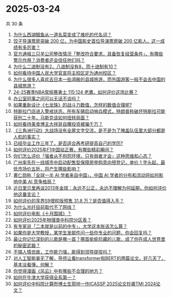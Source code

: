 # 2025-03-24

共 30 条

<!-- BEGIN -->
<!-- 最后更新时间 Mon Mar 24 2025 00:37:31 GMT+0800 (China Standard Time) -->

1. [为什么西湖醋鱼从一道名菜变成了难吃的代名词？](https://www.zhihu.com/search?q=https%3A%2F%2Fapi.zhihu.com%2Fquestions%2F1885609915739006089)
1. [饺子导演票房突破 200 亿，为中国影史首位导演票房破 200 亿影人，这一成绩有多厉害？](https://www.zhihu.com/search?q=https%3A%2F%2Fapi.zhihu.com%2Fquestions%2F15598924149)
1. [官方通报三只羊公司整改情况「整改符合要求，具备恢复经营条件」，有哪些警示作用？消费者还会信任他们吗？](https://www.zhihu.com/search?q=https%3A%2F%2Fapi.zhihu.com%2Fquestions%2F15610842765)
1. [为什么二进制没有2，八进制没有8，而十进制有10？](https://www.zhihu.com/search?q=https%3A%2F%2Fapi.zhihu.com%2Fquestions%2F15262848006)
1. [如何看待中国人民大学官宣将主校区定为通州校区？](https://www.zhihu.com/search?q=https%3A%2F%2Fapi.zhihu.com%2Fquestions%2F15496231986)
1. [为什么很多人喜欢去日本一些凋敝的县城旅游，而外国游客一般不会去中国的县城旅游？](https://www.zhihu.com/search?q=https%3A%2F%2Fapi.zhihu.com%2Fquestions%2F15471390148)
1. [24-25赛季NBA常规赛勇士 115:124 老鹰，如何评价这场比赛？](https://www.zhihu.com/search?q=https%3A%2F%2Fapi.zhihu.com%2Fquestions%2F15594512721)
1. [办公室同事之间可以无话不谈吗？](https://www.zhihu.com/search?q=https%3A%2F%2Fapi.zhihu.com%2Fquestions%2F618409699)
1. [如果重新设计《七龙珠》的战斗力数值，怎样的数值合理呢?](https://www.zhihu.com/search?q=https%3A%2F%2Fapi.zhihu.com%2Fquestions%2F427658833)
1. [特斯拉门店进入警戒状态，所有车辆启动哨兵模式，特朗普称破坏特斯拉可能获刑二十年，马斯克该如何扭转局面？](https://www.zhihu.com/search?q=https%3A%2F%2Fapi.zhihu.com%2Fquestions%2F15513417646)
1. [如何看待美食博主大祥哥自曝投资被骗千万？](https://www.zhihu.com/search?q=https%3A%2F%2Fapi.zhihu.com%2Fquestions%2F15560222033)
1. [《三角洲行动》大战场没有全屏文字交流，是不是为了掩盖队伍里大部分都是人机的事实？](https://www.zhihu.com/search?q=https%3A%2F%2Fapi.zhihu.com%2Fquestions%2F681987656)
1. [已经毕业工作三年了，是否适合再考研提高自己的学历?](https://www.zhihu.com/search?q=https%3A%2F%2Fapi.zhihu.com%2Fquestions%2F13793045264)
1. [如何评价2025年F1中国站正赛，有哪些精彩瞬间？](https://www.zhihu.com/search?q=https%3A%2F%2Fapi.zhihu.com%2Fquestions%2F15568959053)
1. [你们怎么评价「强者从不抱怨环境，只有弱者才会」这种思维和心态？](https://www.zhihu.com/search?q=https%3A%2F%2Fapi.zhihu.com%2Fquestions%2F14645960318)
1. [广州率先在一线城市中启动配售型保障房申购意向预登记，单价 1 字头起，最低市场价五折，将产生哪些影响？](https://www.zhihu.com/search?q=https%3A%2F%2Fapi.zhihu.com%2Fquestions%2F15570642490)
1. [黄仁勋称「全球一半 AI 学者来自中国」，中国 AI 学者的分布和流动将如何影响中美 AI 竞争格局？](https://www.zhihu.com/search?q=https%3A%2F%2Fapi.zhihu.com%2Fquestions%2F15393941410)
1. [近日里贝里再谈2013年金球：永远不公正，永远不理解为何延期，你如何评价他这番言论？](https://www.zhihu.com/search?q=https%3A%2F%2Fapi.zhihu.com%2Fquestions%2F15536117416)
1. [如何评价的享界S9增程版预售 31.8 万？是否值得入手？](https://www.zhihu.com/search?q=https%3A%2F%2Fapi.zhihu.com%2Fquestions%2F15422265628)
1. [为什么光纤目前取代不了网线？](https://www.zhihu.com/search?q=https%3A%2F%2Fapi.zhihu.com%2Fquestions%2F559392305)
1. [如何评价电影《十月围城》？](https://www.zhihu.com/search?q=https%3A%2F%2Fapi.zhihu.com%2Fquestions%2F21538837)
1. [如何评价2025年物理类中科院分区表？](https://www.zhihu.com/search?q=https%3A%2F%2Fapi.zhihu.com%2Fquestions%2F15435327310)
1. [有专家说「二本就是以前的中专」，大学这本账该怎么算？](https://www.zhihu.com/search?q=https%3A%2F%2Fapi.zhihu.com%2Fquestions%2F661642126)
1. [如果你是大学教授，某学生发邮件问一些你专业的问题，你会回复吗？](https://www.zhihu.com/search?q=https%3A%2F%2Fapi.zhihu.com%2Fquestions%2F1886217982943940937)
1. [最让你记忆深刻的儿歌是哪一首？哪首偷偷珍藏的儿歌，成了你在成人世界里的秘密武器？](https://www.zhihu.com/search?q=https%3A%2F%2Fapi.zhihu.com%2Fquestions%2F15286673987)
1. [不搞人情世故，工作能力强，能得到领导提拔吗？](https://www.zhihu.com/search?q=https%3A%2F%2Fapi.zhihu.com%2Fquestions%2F5807177183)
1. [对人工智能毫无了解，导师让看transformer和BERT的两篇论文。好几天了，基本没看懂，何解？](https://www.zhihu.com/search?q=https%3A%2F%2Fapi.zhihu.com%2Fquestions%2F568969384)
1. [你觉得漫画《风云》中有哪些不合理的地方？](https://www.zhihu.com/search?q=https%3A%2F%2Fapi.zhihu.com%2Fquestions%2F458651001)
1. [如何在牛津大学获得全系第一？](https://www.zhihu.com/search?q=https%3A%2F%2Fapi.zhihu.com%2Fquestions%2F15058969006)
1. [如何评价中科院计算所博士生郭帅一作ICASSP 2025论文抄袭TMI 2024论文？](https://www.zhihu.com/search?q=https%3A%2F%2Fapi.zhihu.com%2Fquestions%2F15498633855)

<!-- END -->
